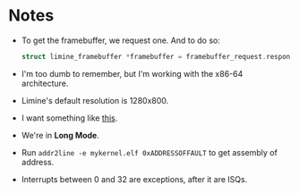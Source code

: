# Notes

-   To get the framebuffer, we request one. And to do so:
    ```c
    struct limine_framebuffer *framebuffer = framebuffer_request.response->framebuffers[0];
    ```
-   I'm too dumb to remember, but I'm working with the x86-64 architecture.
-   Limine's default resolution is 1280x800.
-   I want something like [this](https://github.com/Rostamborn/MmdOS/tree/master).
-   We're in **Long Mode**.
-   Run `addr2line -e mykernel.elf 0xADDRESSOFFAULT` to get assembly of address.

-   Interrupts between 0 and 32 are exceptions, after it are ISQs.